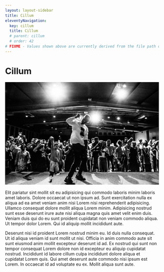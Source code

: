 ```yaml
---
layout: layout-sidebar
title: Cillum
eleventyNavigation:
  key: cillum
  title: Cillum
  # parent: cillum
  # order: 42
# FIXME - Values shown above are currently derived from the file path only, except order which is also commented out because it is optional. Correct as desired and delete comment(s).
---
```


# Cillum

<img class="bordered" src="/static/images/bulksplash-bencollins-u2e5yxz_qQo.jpg" alt="bulksplash-bencollins-u2e5yxz_qQo.jpg" />

Elit pariatur sint mollit sit eu adipisicing qui commodo laboris minim laboris amet laboris. Dolore occaecat ut non ipsum ad. Sunt exercitation nulla ex aliqua ad ea amet veniam anim nisi Lorem nisi reprehenderit adipisicing. Ullamco consequat dolore mollit aliqua Lorem minim. Adipisicing nostrud sunt esse deserunt irure aute nisi aliqua magna quis amet velit enim duis. Veniam duis qui do eu sunt proident cupidatat non veniam commodo aliqua. Ut tempor dolor Lorem. Qui id aliquip mollit incididunt aute.

Deserunt nisi id proident Lorem nostrud minim eu. Id duis nulla consequat. Ut id aliqua veniam id sunt mollit ut nisi. Officia in anim commodo aute sit sunt eiusmod anim mollit excepteur deserunt id ad. Ex nostrud qui sunt non tempor consequat Lorem dolore non id excepteur eu aliquip cupidatat nostrud. Incididunt id labore cillum culpa incididunt dolore aliqua et cupidatat Lorem quis. Qui amet deserunt aute commodo nisi ipsum est Lorem. In occaecat id ad voluptate eu ex. Mollit aliqua sunt aute.